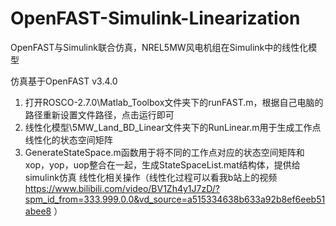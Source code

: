 # OpenFAST-Simulink-Linearization
OpenFAST与Simulink联合仿真，NREL5MW风电机组在Simulink中的线性化模型

仿真基于OpenFAST v3.4.0
1. 打开ROSCO-2.7.0\Matlab_Toolbox文件夹下的runFAST.m，根据自己电脑的路径重新设置文件路径，点击运行即可
2. 线性化模型\5MW_Land_BD_Linear文件夹下的RunLinear.m用于生成工作点线性化的状态空间矩阵
3. GenerateStateSpace.m函数用于将不同的工作点对应的状态空间矩阵和xop，yop，uop整合在一起，生成StateSpaceList.mat结构体，提供给simulink仿真
线性化相关操作（线性化过程可以看我b站上的视频 https://www.bilibili.com/video/BV1Zh4y1J7zD/?spm_id_from=333.999.0.0&vd_source=a515334638b633a92b8ef6eeb51abee8 ）
